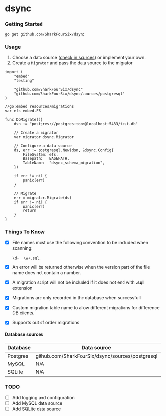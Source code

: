 # dsync

### Getting Started

```shell
go get github.com/SharkFourSix/dsync
```

### Usage

1. Choose a data source ([check in sources](/sources/)) or implement your own.
2. Create a `Migrator` and pass the data source to the migrator

```golang
import (
	"embed"
	"testing"

	"github.com/SharkFourSix/dsync"
	"github.com/SharkFourSix/dsync/sources/postgresql"
)

//go:embed resources/migrations
var efs embed.FS

func DoMigrate(){
    dsn := "postgres://postgres:toor@localhost:5433/test-db"
    
    // Create a migrator
    var migrator dsync.Migrator

    // Configure a data source
	ds, err := postgresql.New(dsn, &dsync.Config{
		FileSystem: efs,
		Basepath:   BASEPATH,
		TableName:  "dsync_schema_migration",
	})

	if err != nil {
        panic(err)
	}

    // Migrate
	err = migrator.Migrate(ds)
	if err != nil {
		panic(err)
		return
	}
}
```

### Things To Know

- [x] File names must use the following convention to be included when scanning:

  `\d+__\w+.sql`.

- [x] An error will be returned otherwise when the version part of the file name does not contain a number.
- [x] A migration script will not be included if it does not end with **.sql** extension
- [x] Migrations are only recorded in the database when successfull
- [x] Custom migration table name to allow different migrations for difference DB clients.
- [x] Supports out of order migrations

#### Database sources

| Database | Data source                                      | Status |
|----------|--------------------------------------------------|--------|
| Postgres | github.com/SharkFourSix/dsync/sources/postgresql | Done   |
| MySQL    | N/A                                              | TBD    |
| SQLite   | N/A                                              | TBD    |

### TODO

- [ ] Add logging and configuration
- [ ] Add MySQL data source
- [ ] Add SQLite data source